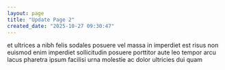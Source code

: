 ```yaml
---
layout: page
title: "Update Page 2"
created_date: "2025-10-27 09:30:47"
---
```


et ultrices a nibh felis sodales posuere vel massa in imperdiet est risus non euismod enim imperdiet sollicitudin posuere porttitor aute leo tempor arcu lacus pharetra ipsum facilisi urna molestie ac dolor ultricies dui quam 
